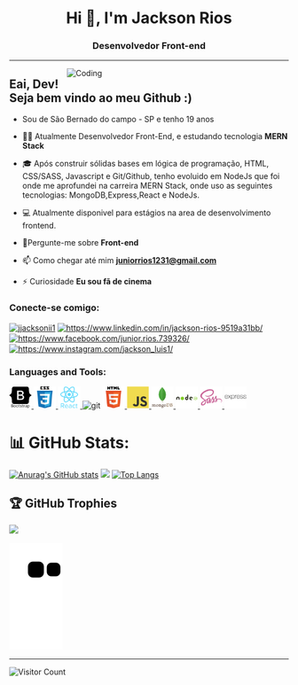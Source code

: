 
<h1 align="center">Hi 👋, I'm Jackson Rios</h1>
<h3 align="center">Desenvolvedor Front-end</h3>
<hr
<p> <img align="right" alt="Coding" width="400" src="https://user-images.githubusercontent.com/116031921/211353435-b641fd63-78ec-43fd-97ee-e0696af78506.gif"> </p>


## Eai, Dev! Seja bem vindo ao meu Github :)


- Sou de São Bernado do campo - SP e tenho 19 anos 

- 👩‍💻 Atualmente Desenvolvedor Front-End, e estudando tecnologia **MERN Stack**

- 🎓 Após construir sólidas bases em lógica de programação, HTML, CSS/SASS, Javascript e Git/Github, tenho evoluido em NodeJs que foi onde me aprofundei na carreira MERN Stack, onde uso as seguintes tecnologias: MongoDB,Express,React e NodeJs.
 
- 💻 Atualmente disponivel para estágios na area de desenvolvimento frontend.


- 💬Pergunte-me sobre **Front-end**

- 📫 Como chegar até mim **juniorrios1231@gmail.com**

- ⚡ Curiosidade **Eu sou fã de cinema**


<h3 align="left">Conecte-se comigo:</h3>
<p align="left">
<a href="https://twitter.com/jjacksonii1" target="blank"><img align="center" src="https://raw.githubusercontent.com/rahuldkjain/github-profile-readme-generator/master/src/images/icons/Social/twitter.svg" alt="jjacksonii1" height="30" width="40" /></a>
<a href="https://www.linkedin.com/in/jackson-rios-9519a31bb/" target="blank"><img align="center" src="https://raw.githubusercontent.com/rahuldkjain/github-profile-readme-generator/master/src/images/icons/Social/linked-in-alt.svg" alt="https://www.linkedin.com/in/jackson-rios-9519a31bb/" height="30" width="40" /></a>
<a href="https://www.facebook.com/junior.rios.739326/" target="blank"><img align="center" src="https://raw.githubusercontent.com/rahuldkjain/github-profile-readme-generator/master/src/images/icons/Social/facebook.svg" alt="https://www.facebook.com/junior.rios.739326/" height="30" width="40" /></a>
<a href="https://www.instagram.com/jackson_luis1/" target="blank"><img align="center" src="https://raw.githubusercontent.com/rahuldkjain/github-profile-readme-generator/master/src/images/icons/Social/instagram.svg" alt="https://www.instagram.com/jackson_luis1/" height="30" width="40" /></a>
  
</p>

<h3 align="left">Languages and Tools:</h3>
<p align="left"> <a href="https://getbootstrap.com" target="_blank" rel="noreferrer"> <img src="https://raw.githubusercontent.com/devicons/devicon/master/icons/bootstrap/bootstrap-plain-wordmark.svg" alt="bootstrap" width="40" height="40"/> </a> <a href="https://www.w3schools.com/css/" target="_blank" rel="noreferrer"> <img src="https://raw.githubusercontent.com/devicons/devicon/master/icons/css3/css3-original-wordmark.svg" alt="css3" width="40" height="40"/> </a> <a href="https://reactjs.org/" target="_blank" rel="noreferrer"> <img src="https://raw.githubusercontent.com/devicons/devicon/master/icons/react/react-original-wordmark.svg" alt="react" width="40" height="40"/> </a <a href="https://git-scm.com/" target="_blank" rel="noreferrer"> <img src="https://www.vectorlogo.zone/logos/git-scm/git-scm-icon.svg" alt="git" width="40" height="40"/> </a> <a href="https://www.w3.org/html/" target="_blank" rel="noreferrer"> <img src="https://raw.githubusercontent.com/devicons/devicon/master/icons/html5/html5-original-wordmark.svg" alt="html5" width="40" height="40"/> </a> <a href="https://developer.mozilla.org/en-US/docs/Web/JavaScript" target="_blank" rel="noreferrer"> <img src="https://raw.githubusercontent.com/devicons/devicon/master/icons/javascript/javascript-original.svg" alt="javascript" width="40" height="40"/> </a> <a href="https://www.mongodb.com/" target="_blank" rel="noreferrer"> <img src="https://raw.githubusercontent.com/devicons/devicon/master/icons/mongodb/mongodb-original-wordmark.svg" alt="mongodb" width="40" height="40"/> </a> <a href="https://nodejs.org" target="_blank" rel="noreferrer"> <img src="https://raw.githubusercontent.com/devicons/devicon/master/icons/nodejs/nodejs-original-wordmark.svg" alt="nodejs" width="40" height="40"/> </a> <a href="https://sass-lang.com" target="_blank" rel="noreferrer"> <img src="https://raw.githubusercontent.com/devicons/devicon/master/icons/sass/sass-original.svg" alt="sass" width="40" height="40"/> </a> <a href="https://expressjs.com" target="_blank" rel="noreferrer"> <img src="https://raw.githubusercontent.com/devicons/devicon/master/icons/express/express-original-wordmark.svg" alt="express" width="40" height="40"/> </a>
</p>


# 📊 GitHub Stats:
[![Anurag's GitHub stats](https://github-readme-stats.vercel.app/api?username=Joestar117&theme=tokyonight)](https://github.com/anuraghazra/github-readme-stats)
![](https://github-readme-streak-stats.herokuapp.com/?user=Joestar117&theme=tokyonight&hide_border=false)
[![Top Langs](https://github-readme-stats.vercel.app/api/top-langs/?username=Joestar117&theme=tokyonight&layout=compact)](https://github.com/anuraghazra/github-readme-stats)



## 🏆 GitHub Trophies
![](https://github-profile-trophy.vercel.app/?username=Joestar117&theme=radical&no-frame=false&no-bg=false&margin-w=4)

![Snake animation](https://github.com/Joestar117/Joestar117/blob/output/github-contribution-grid-snake.svg)


---
![Visitor Count](https://profile-counter.glitch.me/{Joestar117}/count.svg)

<!-- Proudly created with GPRM ( https://gprm.itsvg.in ) -->
